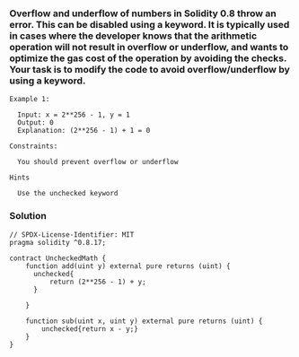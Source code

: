 ### Overflow and underflow of numbers in Solidity 0.8 throw an error. This can be disabled using a keyword. It is typically used in cases where the developer knows that the arithmetic operation will not result in overflow or underflow, and wants to optimize the gas cost of the operation by avoiding the checks. Your task is to modify the code to avoid overflow/underflow by using a keyword.

```
Example 1:

  Input: x = 2**256 - 1, y = 1
  Output: 0
  Explanation: (2**256 - 1) + 1 = 0

Constraints:

  You should prevent overflow or underflow

Hints
  
  Use the unchecked keyword

```

### Solution

```
// SPDX-License-Identifier: MIT
pragma solidity ^0.8.17;

contract UncheckedMath {
    function add(uint y) external pure returns (uint) {
      unchecked{
          return (2**256 - 1) + y;
      }
        
    }

    function sub(uint x, uint y) external pure returns (uint) {
        unchecked{return x - y;}
    }
}
```
